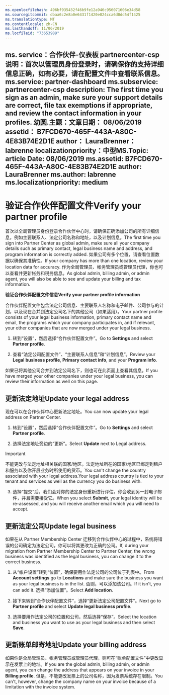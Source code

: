 ```yaml
---
ms.openlocfilehash: 496bf935432f46b9fe12a946c956071606e34d58
ms.sourcegitcommit: dbaa6c2e8a0e6431f1420e024cca6d0dd54f1425
ms.translationtype: MT
ms.contentlocale: zh-CN
ms.lasthandoff: 11/06/2019
ms.locfileid: "73653989"
---
```

<span data-ttu-id="5a7b0-101">ms. service：合作伙伴-仪表板 partnercenter-csp 说明：首次以管理员身份登录时，请确保你的支持详细信息正确，如有必要，请在配置文件中查看联系信息。</span><span class="sxs-lookup"><span data-stu-id="5a7b0-101">ms.service: partner-dashboard ms.subservice: partnercenter-csp description: The first time you sign as an admin, make sure your support details are correct, file tax exemptions if appropriate, and review the contact information in your profiles.</span></span>
<span data-ttu-id="5a7b0-102">幼圆.主题：文章日期： 08/06/2019 assetid： B7FCD670-465F-443A-A80C-4E83B74E2D1E author： LauraBrenner： labrenne localizationpriority：中型</span><span class="sxs-lookup"><span data-stu-id="5a7b0-102">MS.Topic: article Date: 08/06/2019 ms.assetid: B7FCD670-465F-443A-A80C-4E83B74E2D1E author: LauraBrenner ms.author: labrenne ms.localizationpriority: medium</span></span>
---

# <a name="verify-your-partner-profile"></a><span data-ttu-id="5a7b0-103">验证合作伙伴配置文件</span><span class="sxs-lookup"><span data-stu-id="5a7b0-103">Verify your partner profile</span></span>

<span data-ttu-id="5a7b0-104">首次以全局管理员身份登录合作伙伴中心时，请确保正确添加公司的所有详细信息，例如主要联系人、法定公司名称和地址，以及计划信息。</span><span class="sxs-lookup"><span data-stu-id="5a7b0-104">The first time you sign into Partner Center as  global admin, make sure all your company details such as primary contact, legal business name and address, and program information is correctly added.</span></span> <span data-ttu-id="5a7b0-105">如果公司有多个位置，请查看位置数据以确保其准确性。</span><span class="sxs-lookup"><span data-stu-id="5a7b0-105">If your company has more than one location, review your location data for accuracy.</span></span> <span data-ttu-id="5a7b0-106">作为全局管理员、帐务管理员或管理员代理，你也可以查看并更新帐务和税务信息。</span><span class="sxs-lookup"><span data-stu-id="5a7b0-106">As global admin, billing admin, or admin agent, you will also be able to see and update your billing and tax information.</span></span> 

<span data-ttu-id="5a7b0-107">**验证合作伙伴配置文件信息**</span><span class="sxs-lookup"><span data-stu-id="5a7b0-107">**Verify your partner profile information**</span></span>

<span data-ttu-id="5a7b0-108">合作伙伴配置文件包含法定公司信息、主要联系人名称和电子邮件、公司参与的计划，以及现在合并到法定公司名下的其他公司（如果适用）。</span><span class="sxs-lookup"><span data-stu-id="5a7b0-108">Your partner profile consists of your legal business information, primary contact name and email, the programs which your company participates in, and if relevant, your other companies that are now merged under your legal business.</span></span>

1.  <span data-ttu-id="5a7b0-109">转到“设置”，然后选择“合作伙伴配置文件”。</span><span class="sxs-lookup"><span data-stu-id="5a7b0-109">Go to **Settings** and select **Partner profile**.</span></span>

2.  <span data-ttu-id="5a7b0-110">查看“法定公司配置文件”、“主要联系人信息”和“计划信息”。</span><span class="sxs-lookup"><span data-stu-id="5a7b0-110">Review your **Legal business profile**, **Primary contact info**, and your **Program info**.</span></span>

<span data-ttu-id="5a7b0-111">如果已将其他公司合并到法定公司名下，则也可在此页面上查看其信息。</span><span class="sxs-lookup"><span data-stu-id="5a7b0-111">If you have merged your other companies under your legal business, you can review their information as well on this page.</span></span>

## <a name="update-your-legal-address"></a><span data-ttu-id="5a7b0-112">更新法定地址</span><span class="sxs-lookup"><span data-stu-id="5a7b0-112">Update your legal address</span></span>

<span data-ttu-id="5a7b0-113">现在可以在合作伙伴中心更新法定地址。</span><span class="sxs-lookup"><span data-stu-id="5a7b0-113">You can now update your legal address on Partner Center.</span></span>

1. <span data-ttu-id="5a7b0-114">转到“设置”，然后选择“合作伙伴配置文件”。</span><span class="sxs-lookup"><span data-stu-id="5a7b0-114">Go to **Settings** and select **Partner profile**.</span></span> 

2. <span data-ttu-id="5a7b0-115">选择法定地址旁边的“更新”。</span><span class="sxs-lookup"><span data-stu-id="5a7b0-115">Select **Update** next to Legal address.</span></span> 

>[!Important]
><span data-ttu-id="5a7b0-116">不能更改与法定地址相关联的国家/地区。法定地址所在的国家/地区已绑定到租户和服务以及你开展业务时所使用的货币。</span><span class="sxs-lookup"><span data-stu-id="5a7b0-116">You can't change the country associated with your legal address.Your legal address country is tied to your tenant and services as well as the currency you do business with.</span></span> 

3. <span data-ttu-id="5a7b0-117">选择“提交”后，我们会对你的法定身份重新进行评估。你会收到另一封电子邮件，并且需要接受它。</span><span class="sxs-lookup"><span data-stu-id="5a7b0-117">When you select **Submit**, your legal identity will be re-assessed, and you will receive another email which you will need to accept.</span></span>

## <a name="update-legal-business"></a><span data-ttu-id="5a7b0-118">更新法定公司</span><span class="sxs-lookup"><span data-stu-id="5a7b0-118">Update legal business</span></span>

<span data-ttu-id="5a7b0-119">如果在从 Partner Membership Center 迁移到合作伙伴中心的过程中，系统将错误的公司确定为法定公司，你可以将其更改为正确的公司。</span><span class="sxs-lookup"><span data-stu-id="5a7b0-119">If, during your migration from Partner Membership Center to Partner Center, the wrong business was identified as the legal business, you can change it to the correct business.</span></span>

1. <span data-ttu-id="5a7b0-120">从“帐户设置”转到“位置”，确保要用作法定公司的公司位于列表中。</span><span class="sxs-lookup"><span data-stu-id="5a7b0-120">From **Account settings** go to **Locations** and make sure the business you want as your legal business is in the list.</span></span> <span data-ttu-id="5a7b0-121">否则，可以添加该公司。</span><span class="sxs-lookup"><span data-stu-id="5a7b0-121">If it isn't, you can add it.</span></span> <span data-ttu-id="5a7b0-122">选择“添加位置”。</span><span class="sxs-lookup"><span data-stu-id="5a7b0-122">Select **Add location**.</span></span>

2.  <span data-ttu-id="5a7b0-123">接下来转到“合作伙伴配置文件”，选择“更新法定公司配置文件”。</span><span class="sxs-lookup"><span data-stu-id="5a7b0-123">Next go to **Partner profile** and select **Update legal business profile**.</span></span>

3.  <span data-ttu-id="5a7b0-124">选择要用作法定公司的位置和公司，然后选择“保存”。</span><span class="sxs-lookup"><span data-stu-id="5a7b0-124">Select the location and business you want to use as your legal business and then select **Save**.</span></span>

## <a name="update-your-billing-address"></a><span data-ttu-id="5a7b0-125">更新账单邮寄地址</span><span class="sxs-lookup"><span data-stu-id="5a7b0-125">Update your billing address</span></span>

<span data-ttu-id="5a7b0-126">如果你是全局管理员、帐务管理员或管理员代理，则可在“账单配置文件”中更改显示在发票上的地址。</span><span class="sxs-lookup"><span data-stu-id="5a7b0-126">If you are the global admin, billing admin, or admin agent, you can change the address that appears on your invoice in your **Billing profile**.</span></span> <span data-ttu-id="5a7b0-127">但是，不能更改发票上的公司名称，因为发票系统存在限制。</span><span class="sxs-lookup"><span data-stu-id="5a7b0-127">You can't, however, change the company name on your invoice because of a limitation with the invoice system.</span></span>

 


